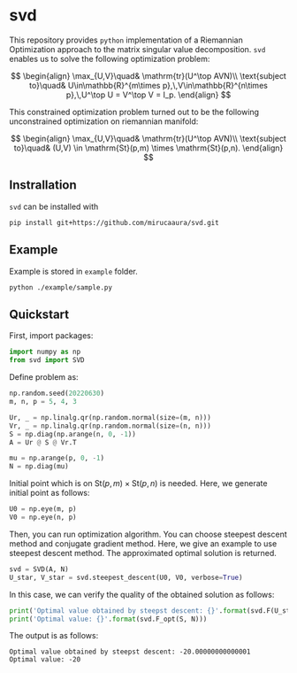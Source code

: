 # svd

This repository provides `python` implementation of a Riemannian Optimization approach to the matrix singular value decomposition. `svd` enables us to solve the following optimization problem:

$$
\begin{align}
\max_{U,V}\quad& \mathrm{tr}(U^\top AVN)\\
\text{subject to}\quad& U\in\mathbb{R}^{m\times p},\,V\in\mathbb{R}^{n\times p},\,U^\top U = V^\top V = I_p.
\end{align}
$$

This constrained optimization problem turned out to be the following unconstrained optimization on riemannian manifold:

$$
\begin{align}
\max_{U,V}\quad& \mathrm{tr}(U^\top AVN)\\
\text{subject to}\quad& (U,V) \in \mathrm{St}(p,m) \times \mathrm{St}(p,n).
\end{align}
$$

## Instrallation

`svd` can be installed with

```
pip install git+https://github.com/mirucaaura/svd.git
```

## Example

Example is stored in `example` folder.

```
python ./example/sample.py
```

## Quickstart

First, import packages:

```python
import numpy as np
from svd import SVD
```

Define problem as:

```python
np.random.seed(20220630)
m, n, p = 5, 4, 3

Ur, _ = np.linalg.qr(np.random.normal(size=(m, n)))
Vr, _ = np.linalg.qr(np.random.normal(size=(n, n)))
S = np.diag(np.arange(n, 0, -1))
A = Ur @ S @ Vr.T

mu = np.arange(p, 0, -1)
N = np.diag(mu)
```

Initial point which is on $\mathrm{St}(p,m) \times \mathrm{St}(p,n)$ is needed. Here, we generate initial point as follows:

```python
U0 = np.eye(m, p)
V0 = np.eye(n, p)
```

Then, you can run optimization algorithm. You can choose steepest descent method and conjugate gradient method. Here, we give an example to use steepest descent method. The approximated optimal solution is returned.

```python
svd = SVD(A, N)
U_star, V_star = svd.steepest_descent(U0, V0, verbose=True)
```

In this case, we can verify the quality of the obtained solution as follows:

```python
print('Optimal value obtained by steepst descent: {}'.format(svd.F(U_star, V_star)))
print('Optimal value: {}'.format(svd.F_opt(S, N)))
```

The output is as follows:

```
Optimal value obtained by steepst descent: -20.00000000000001
Optimal value: -20
```